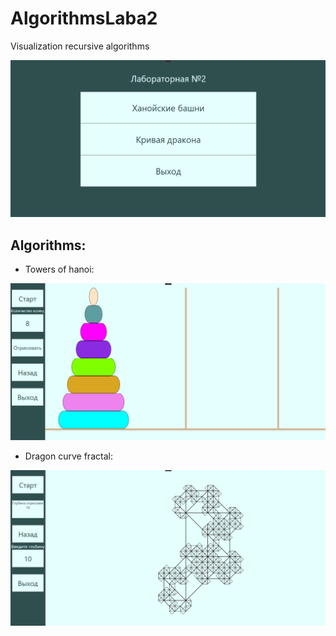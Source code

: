 # AlgorithmsLaba2

Visualization recursive algorithms

![Menu](./AlgorithmsLaba2/Assets/Images/menu.jpg "Menu")

## Algorithms:

- Towers of hanoi:

![Menu](./AlgorithmsLaba2/Assets/Images/towers-of-hanoi.jpg "Menu")

- Dragon curve fractal:

![Menu](./AlgorithmsLaba2/Assets/Images/daragon-curve-fractal.jpg "Menu")
